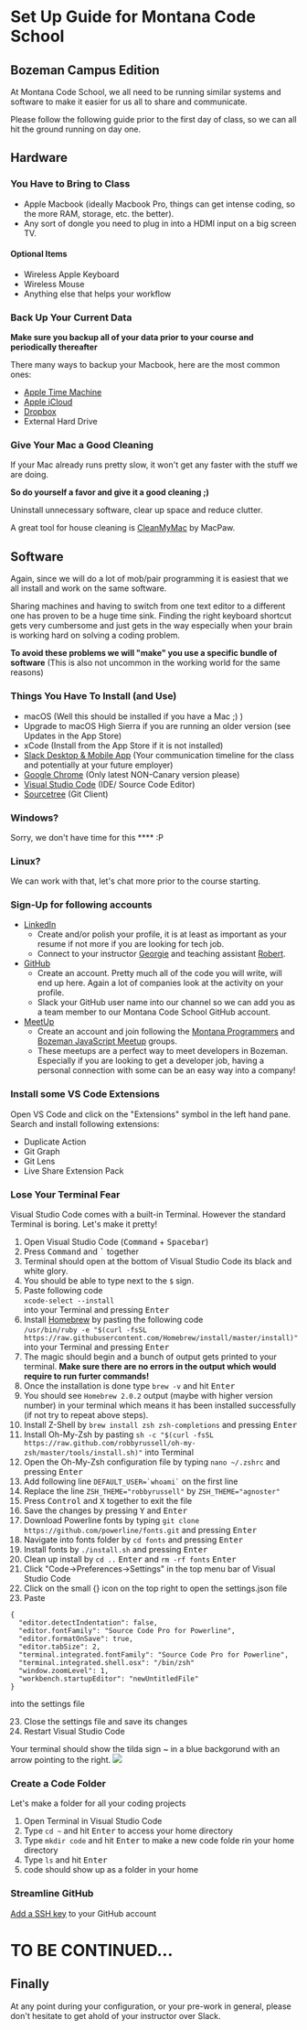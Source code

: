# Set Up Guide for Montana Code School

## Bozeman Campus Edition

At Montana Code School, we all need to be running similar systems and software to make it easier for us all to share and communicate.

Please follow the following guide prior to the first day of class, so we can all hit the ground running on day one.

## Hardware

### You Have to Bring to Class

- Apple Macbook (ideally Macbook Pro, things can get intense coding, so the more RAM, storage, etc. the better).
- Any sort of dongle you need to plug in into a HDMI input on a big screen TV.

#### Optional Items

- Wireless Apple Keyboard
- Wireless Mouse
- Anything else that helps your workflow

### Back Up Your Current Data

**Make sure you backup all of your data prior to your course and periodically thereafter**

There many ways to backup your Macbook, here are the most common ones:

- [Apple Time Machine](https://support.apple.com/mac-backup/)
- [Apple iCloud](https://support.apple.com/mac-backup/)
- [Dropbox](https://www.dropbox.com/)
- External Hard Drive

### Give Your Mac a Good Cleaning

If your Mac already runs pretty slow, it won't get any faster with the stuff we are doing.

**So do yourself a favor and give it a good cleaning ;)**

Uninstall unnecessary software, clear up space and reduce clutter.

A great tool for house cleaning is [CleanMyMac](https://macpaw.com/cleanmymac) by MacPaw.

## Software

Again, since we will do a lot of mob/pair programming it is easiest that we all install and work on the same software.

Sharing machines and having to switch from one text editor to a different one has proven to be a huge time sink. Finding the right keyboard shortcut gets very cumbersome and just gets in the way especially when your brain is working hard on solving a coding problem.

**To avoid these problems we will "make" you use a specific bundle of software** (This is also not uncommon in the working world for the same reasons)

### Things You Have To Install (and Use)

- macOS (Well this should be installed if you have a Mac ;) )
- Upgrade to macOS High Sierra if you are running an older version (see Updates in the App Store)
- xCode (Install from the App Store if it is not installed)
- [Slack Desktop & Mobile App](https://slack.com/downloads/) (Your communication timeline for the class and potentially at your future employer)
- [Google Chrome](https://www.google.com/chrome/) (Only latest NON-Canary version please)
- [Visual Studio Code](https://code.visualstudio.com/download) (IDE/ Source Code Editor)
- [Sourcetree](https://www.sourcetreeapp.com/) (Git Client)

### Windows?

Sorry, we don't have time for this \*\*\*\* :P

### Linux?

We can work with that, let's chat more prior to the course starting.

### Sign-Up for following accounts

- [LinkedIn](http://linkedin.com)
  - Create and/or polish your profile, it is at least as important as your resume if not more if you are looking for tech job.
  - Connect to your instructor [Georgie](https://www.linkedin.com/in/georgiekirschner/) and teaching assistant [Robert](https://www.linkedin.com/in/robertdcrum/).
- [GitHub](http://github.com)
  - Create an account. Pretty much all of the code you will write, will end up here. Again a lot of companies look at the activity on your profile.
  - Slack your GitHub user name into our channel so we can add you as a team member to our Montana Code School GitHub account.
- [MeetUp](https://www.meetup.com/)
  - Create an account and join following the [Montana Programmers](https://www.meetup.com/Montana-Programmers/) and [Bozeman JavaScript Meetup](https://www.meetup.com/Bozeman-JavaScript-Meetup/) groups.
  - These meetups are a perfect way to meet developers in Bozeman. Especially if you are looking to get a developer job, having a personal connection with some can be an easy way into a company!

### Install some VS Code Extensions

Open VS Code and click on the "Extensions" symbol in the left hand pane. Search and install following extensions:

- Duplicate Action
- Git Graph
- Git Lens
- Live Share Extension Pack

### Lose Your Terminal Fear

Visual Studio Code comes with a built-in Terminal. However the standard Terminal is boring. Let's make it pretty!

1. Open Visual Studio Code (<kbd>Command</kbd> + <kbd>Spacebar</kbd>)
2. Press <kbd>Command</kbd> and <kbd>`</kbd> together
3. Terminal should open at the bottom of Visual Studio Code its black and white glory.
4. You should be able to type next to the `$` sign.
5. Paste following code<br>`xcode-select --install`<br>into your Terminal and pressing <kbd>Enter</kbd>
6. Install [Homebrew](https://brew.sh/) by pasting the following code<br>`/usr/bin/ruby -e "$(curl -fsSL https://raw.githubusercontent.com/Homebrew/install/master/install)"`<br>into your Terminal and pressing <kbd>Enter</kbd>
7. The magic should begin and a bunch of output gets printed to your terminal. <b>Make sure there are no errors in the output which would require to run furter commands!</b>
8. Once the installation is done type `brew -v` and hit <kbd>Enter</kbd>
9. You should see `Homebrew 2.0.2` output (maybe with higher version number) in your terminal which means it has been installed successfully (if not try to repeat above steps).
10. Install Z-Shell by `brew install zsh zsh-completions` and pressing <kbd>Enter</kbd>
11. Install Oh-My-Zsh by pasting `sh -c "$(curl -fsSL https://raw.github.com/robbyrussell/oh-my-zsh/master/tools/install.sh)"` into Terminal
12. Open the Oh-My-Zsh configuration file by typing `nano ~/.zshrc` and pressing <kbd>Enter</kbd>
13. Add following line `` DEFAULT_USER=`whoami` `` on the first line
14. Replace the line `ZSH_THEME="robbyrussell"` by `ZSH_THEME="agnoster"`
15. Press <kbd>Control</kbd> and <kbd>X</kbd> together to exit the file
16. Save the changes by pressing <kbd>Y</kbd> and <kbd>Enter</kbd>
17. Download Powerline fonts by typing `git clone https://github.com/powerline/fonts.git` and pressing <kbd>Enter</kbd>
18. Navigate into fonts folder by `cd fonts` and pressing <kbd>Enter</kbd>
19. Install fonts by `./install.sh` and pressing <kbd>Enter</kbd>
20. Clean up install by `cd ..` <kbd>Enter</kbd> and `rm -rf fonts` <kbd>Enter</kbd>
21. Click "Code->Preferences->Settings" in the top menu bar of Visual Studio Code
22. Click on the small {} icon on the top right to open the settings.json file
23. Paste

```
{
  "editor.detectIndentation": false,
  "editor.fontFamily": "Source Code Pro for Powerline",
  "editor.formatOnSave": true,
  "editor.tabSize": 2,
  "terminal.integrated.fontFamily": "Source Code Pro for Powerline",
  "terminal.integrated.shell.osx": "/bin/zsh"
  "window.zoomLevel": 1,
  "workbench.startupEditor": "newUntitledFile"
}
```

into the settings file

23. Close the settings file and save its changes
24. Restart Visual Studio Code

Your terminal should show the tilda sign ~ in a blue backgorund with an arrow pointing to the right.
![](terminal-zsh.png)

### Create a Code Folder

Let's make a folder for all your coding projects

1. Open Terminal in Visual Studio Code
2. Type `cd ~` and hit <kbd>Enter</kbd> to access your home directory
3. Type `mkdir code` and hit <kbd>Enter</kbd> to make a new code folde rin your home directory
4. Type `ls` and hit <kbd>Enter</kbd>
5. code should show up as a folder in your home

### Streamline GitHub

[Add a SSH key](https://help.github.com/articles/adding-a-new-ssh-key-to-your-github-account/) to your GitHub account

# TO BE CONTINUED...

## Finally

At any point during your configuration, or your pre-work in general, please don't hesitate to get ahold of your instructor over Slack.
